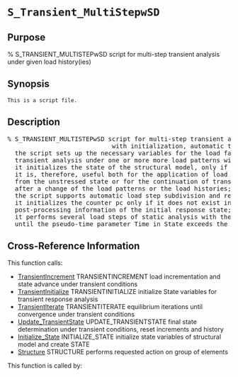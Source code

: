 
<!-- <a name="_top"></a>
<div><a href="../../_index.md">Home</a> &gt;  <a href="#">latest</a> &gt; <a href="_index.md">Solution_Scripts</a> &gt; S_Transient_MultiStepwSD.m</div> -->

<!--<table width="100%"><tr><td align="left"><a href="../../_index.md"><img alt="<" border="0" src="../../left.png">&nbsp;Master index</a></td>
<td align="right"><a href="_index.md">Index for latest\Solution_Scripts&nbsp;<img alt=">" border="0" src="../../right.png"></a></td></tr></table>-->
# `S_Transient_MultiStepwSD`
<!-- <h1>S_Transient_MultiStepwSD
</h1> -->

## <a name="_name"></a>Purpose

<!-- <h2 id="purpose"><a name="_name"></a>Purpose</h2> -->

% S_TRANSIENT_MULTISTEPwSD script for multi-step transient analysis under given load history(ies)

<!-- <div class="box"><strong>% S_TRANSIENT_MULTISTEPwSD script for multi-step transient analysis under given load history(ies)</strong></div> -->

## <a name="_synopsis"></a>Synopsis

`This is a script file.` 
## <a name="_description"></a>Description

<pre class="comment">% S_TRANSIENT_MULTISTEPwSD script for multi-step transient analysis under given load history(ies)                         
                            with initialization, automatic time step division and rescaling 
  the script sets up the necessary variables for the load factor evolution for the
  transient analysis under one or more more load patterns with given load histories;
  it initializes the state of the structural model, only if the variable State does not exist;
  it is, therefore, useful both for the application of load patterns with load histories
  from the unstressed state or for the continuation of transient analysis
  after a change of the load patterns or the load histories;
  the script supports automatic load step subdivision and rescaling;
  it initializes the counter pc only if it does not exist in the workspace and saves
  post-processing information of the initial response state;
  it performs several load steps of static analysis with the parameters in SolStrat
  until the pseudo-time parameter Time in State exceeds the specified maximum time Tmax</pre>
<!-- <div class="fragment"><pre class="comment">% S_TRANSIENT_MULTISTEPwSD script for multi-step transient analysis under given load history(ies)                         
                            with initialization, automatic time step division and rescaling 
  the script sets up the necessary variables for the load factor evolution for the
  transient analysis under one or more more load patterns with given load histories;
  it initializes the state of the structural model, only if the variable State does not exist;
  it is, therefore, useful both for the application of load patterns with load histories
  from the unstressed state or for the continuation of transient analysis
  after a change of the load patterns or the load histories;
  the script supports automatic load step subdivision and rescaling;
  it initializes the counter pc only if it does not exist in the workspace and saves
  post-processing information of the initial response state;
  it performs several load steps of static analysis with the parameters in SolStrat
  until the pseudo-time parameter Time in State exceeds the specified maximum time Tmax</pre></div> -->

<!-- crossreference -->
## <a name="_cross"></a>Cross-Reference Information

This function calls:
<ul style="list-style-image:url(../../matlabicon.gif)">
<li><a href="../../latest/Analysis_Functions/Dynamic/TransientIncrement" class="code" title="function [State,SolStrat] = TransientIncrement(Model,ElemData,Loading,State,SolStrat)">TransientIncrement</a>	TRANSIENTINCREMENT load incrementation and state advance under transient conditions</li><li><a href="../../latest/Analysis_Functions/Dynamic/TransientInitialize" class="code" title="function State = TransientInitialize (Model,ElemData,Loading,State)">TransientInitialize</a>	TRANSIENTINITIALIZE initialize State variables for transient response analysis</li><li><a href="../../latest/Analysis_Functions/Dynamic/TransientIterate" class="code" title="function [State,SolStrat] = TransientIterate (Model,ElemData,Loading,State,SolStrat)">TransientIterate</a>	TRANSIENTITERATE equilibrium iterations until convergence under transient conditions</li><li><a href="../../latest/Analysis_Functions/Dynamic/Update_TransientState" class="code" title="function State = Update_TransientState (Model,ElemData,State,SolStrat)">Update_TransientState</a>	UPDATE_TRANSIENTSTATE final state determination under transient conditions, reset increments and history</li><li><a href="../../latest/Analysis_Functions/Static/Initialize_State" class="code" title="function State = Initialize_State (Model,ElemData)">Initialize_State</a>	INITIALIZE_STATE initialize state variables of structural model and create STATE</li><li><a href="../../latest/General_Functions/Structure" class="code" title="function Resp = Structure (action,Model,ElemData,State,ElemList)">Structure</a>	STRUCTURE performs requested action on group of elements</li></ul>
This function is called by:
<ul style="list-style-image:url(../../matlabicon.gif)">
</ul>
<!-- crossreference -->




<!-- <hr><address>Generated on Thu 28-Jan-2021 18:22:44 by <strong><a href="http://www.artefact.tk/software/matlab/m2html/" title="Matlab Documentation in HTML">m2html</a></strong> &copy; 2005</address> -->